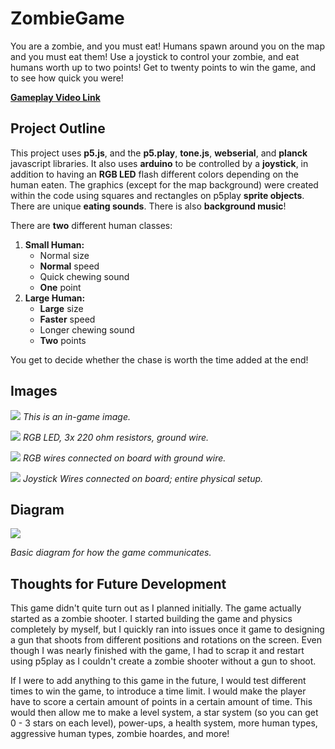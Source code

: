 # ZombieGame
You are a zombie, and you must eat! Humans spawn around you on the map and you must eat them! Use a joystick to control your zombie, and eat humans worth up to two points! Get to twenty points to win the game, and to see how quick you were!

[**Gameplay Video Link**](https://youtube.com/shorts/Ud6W7sowZnU?si=Qj-x1-VhpHF-LK7i)


## Project Outline
This project uses **p5.js**, and the **p5.play**, **tone.js**, **webserial**, and **planck** javascript libraries. It also uses **arduino** to be controlled by a **joystick**, in addition to having an **RGB LED** flash different colors depending on the human eaten. The graphics (except for the map background) were created within the code using squares and rectangles on p5play **sprite objects**. There are unique **eating sounds**. There is also **background music**!

There are **two** different human classes:

1. **Small Human:** 
   - Normal size
   - **Normal** speed
   - Quick chewing sound
   - **One** point
2. **Large Human:**
   - **Large** size
   - **Faster** speed
   - Longer chewing sound
   - **Two** points
  
You get to decide whether the chase is worth the time added at the end!

## Images
![](libraries/Capture.png)
*This is an in-game image.*

![](libraries/IMG_2984.jpeg)
*RGB LED, 3x 220 ohm resistors, ground wire.*

![](libraries/IMG_2985.jpeg)
*RGB wires connected on board with ground wire.*

![](libraries/IMG_2986.jpeg)
*Joystick Wires connected on board; entire physical setup.*

## Diagram
![](libraries/diagram.png)

*Basic diagram for how the game communicates.*

## Thoughts for Future Development
This game didn't quite turn out as I planned initially. The game actually started as a zombie shooter. I started building the game and physics completely by myself, but I quickly ran into issues once it game to designing a gun that shoots from different positions and rotations on the screen. Even though I was nearly finished with the game, I had to scrap it and restart using p5play as I couldn't create a zombie shooter without a gun to shoot. 

If I were to add anything to this game in the future, I would test different times to win the game, to introduce a time limit. I would make the player have to score a certain amount of points in a certain amount of time. This would then allow me to make a level system, a star system (so you can get 0 - 3 stars on each level), power-ups, a health system, more human types, aggressive human types, zombie hoardes, and more!